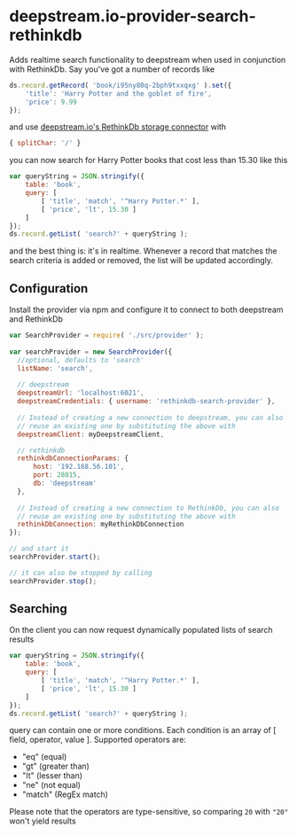 deepstream.io-provider-search-rethinkdb
=================================================================

Adds realtime search functionality to deepstream when used in conjunction with RethinkDb. Say you've got a number of records like

```js
ds.record.getRecord( 'book/i95ny80q-2bph9txxqxg' ).set({ 
	'title': 'Harry Potter and the goblet of fire',
    'price': 9.99
});
```


and use [deepstream.io's RethinkDb storage connector](https://github.com/hoxton-one/deepstream.io-storage-rethinkdb) with

```js
{ splitChar: '/' }
```

you can now search for Harry Potter books that cost less than 15.30  like this

```js
var queryString = JSON.stringify({
	table: 'book',
    query: [
    	[ 'title', 'match', '^Harry Potter.*' ],
        [ 'price', 'lt', 15.30 ]
    ]
});
ds.record.getList( 'search?' + queryString );
```

and the best thing is: it's in realtime. Whenever a record that matches the search criteria is added or removed, the list will be updated accordingly.


Configuration
--------------------------------
Install the provider via npm and configure it to connect to both deepstream and RethinkDb 

```js
var SearchProvider = require( './src/provider' );
	
var searchProvider = new SearchProvider({
  //optional, defaults to 'search'
  listName: 'search',
  
  // deepstream
  deepstreamUrl: 'localhost:6021',
  deepstreamCredentials: { username: 'rethinkdb-search-provider' },
  
  // Instead of creating a new connection to deepstream, you can also 
  // reuse an existing one by substituting the above with
  deepstreamClient: myDeepstreamClient,

  // rethinkdb
  rethinkdbConnectionParams: {
      host: '192.168.56.101',
      port: 28015,
      db: 'deepstream'
  },
    
  // Instead of creating a new connection to RethinkDb, you can also 
  // reuse an existing one by substituting the above with
  rethinkDbConnection: myRethinkDbConnection
});

// and start it
searchProvider.start();

// it can also be stopped by calling
searchProvider.stop();
```

Searching
---------------------------------
On the client you can now request dynamically populated lists of search results


```js
var queryString = JSON.stringify({
	table: 'book',
    query: [
    	[ 'title', 'match', '^Harry Potter.*' ],
        [ 'price', 'lt', 15.30 ]
    ]
});
ds.record.getList( 'search?' + queryString );
```
query can contain one or more conditions. Each condition is an array of [ field, operator, value ]. Supported operators are:

 * "eq" (equal)
 * "gt" (greater than)
 * "lt" (lesser than)
 * "ne" (not equal)
 * "match" (RegEx match)

Please note that the operators are type-sensitive, so comparing `20` with `"20"` won't yield results 